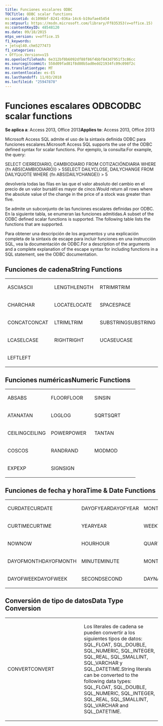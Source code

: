 ```yaml
---
title: Funciones escalares ODBC
TOCTitle: ODBC scalar functions
ms:assetid: dc1096bf-8241-036a-14c6-b19afae45454
ms:mtpsurl: https://msdn.microsoft.com/library/Ff835353(v=office.15)
ms:contentKeyID: 48548120
ms.date: 09/18/2015
mtps_version: v=office.15
f1_keywords:
- jetsql40.chm5277473
f1_categories:
- Office.Version=v15
ms.openlocfilehash: 6e312bf0b6092df88f86f4bbf843d7951f3c86cc
ms.sourcegitcommit: 558d09fad81f8d80b5ad0edd21934fc09c098f2c
ms.translationtype: MT
ms.contentlocale: es-ES
ms.lasthandoff: 11/03/2018
ms.locfileid: "25947878"
---
```

# <a name="odbc-scalar-functions"></a><span data-ttu-id="21aa9-102">Funciones escalares ODBC</span><span class="sxs-lookup"><span data-stu-id="21aa9-102">ODBC scalar functions</span></span>


<span data-ttu-id="21aa9-103">**Se aplica a**: Access 2013, Office 2013</span><span class="sxs-lookup"><span data-stu-id="21aa9-103">**Applies to**: Access 2013, Office 2013</span></span>

<span data-ttu-id="21aa9-104">Microsoft Access SQL admite el uso de la sintaxis definida ODBC para funciones escalares.</span><span class="sxs-lookup"><span data-stu-id="21aa9-104">Microsoft Access SQL supports the use of the ODBC defined syntax for scalar functions.</span></span> <span data-ttu-id="21aa9-105">Por ejemplo, la consulta:</span><span class="sxs-lookup"><span data-stu-id="21aa9-105">For example, the query:</span></span>

<span data-ttu-id="21aa9-106">SELECT CIERREDIARIO, CAMBIODIARIO FROM COTIZACIÓNDIARIA WHERE {fn ABS(CAMBIODIARIO)} \> 5</span><span class="sxs-lookup"><span data-stu-id="21aa9-106">SELECT DAILYCLOSE, DAILYCHANGE FROM DAILYQUOTE WHERE {fn ABS(DAILYCHANGE)} \> 5</span></span>

<span data-ttu-id="21aa9-107">devolvería todas las filas en las que el valor absoluto del cambio en el precio de un valor bursátil es mayor de cinco.</span><span class="sxs-lookup"><span data-stu-id="21aa9-107">Would return all rows where the absolute value of the change in the price of a stock was greater than five.</span></span>

<span data-ttu-id="21aa9-p102">Se admite un subconjunto de las funciones escalares definidas por ODBC. En la siguiente tabla, se enumeran las funciones admitidas.</span><span class="sxs-lookup"><span data-stu-id="21aa9-p102">A subset of the ODBC defined scalar functions is supported. The following table lists the functions that are supported.</span></span>

<span data-ttu-id="21aa9-110">Para obtener una descripción de los argumentos y una explicación completa de la sintaxis de escape para incluir funciones en una instrucción SQL, vea la documentación de ODBC.</span><span class="sxs-lookup"><span data-stu-id="21aa9-110">For a description of the arguments and a complete explanation of the escape syntax for including functions in a SQL statement, see the ODBC documentation.</span></span>

## <a name="string-functions"></a><span data-ttu-id="21aa9-111">Funciones de cadena</span><span class="sxs-lookup"><span data-stu-id="21aa9-111">String Functions</span></span>

<table>
<colgroup>
<col style="width: 33%" />
<col style="width: 33%" />
<col style="width: 33%" />
</colgroup>
<tbody>
<tr class="odd">
<td><p><span data-ttu-id="21aa9-112">ASCII</span><span class="sxs-lookup"><span data-stu-id="21aa9-112">ASCII</span></span></p></td>
<td><p><span data-ttu-id="21aa9-113">LENGTH</span><span class="sxs-lookup"><span data-stu-id="21aa9-113">LENGTH</span></span></p></td>
<td><p><span data-ttu-id="21aa9-114">RTRIM</span><span class="sxs-lookup"><span data-stu-id="21aa9-114">RTRIM</span></span></p></td>
</tr>
<tr class="even">
<td><p><span data-ttu-id="21aa9-115">CHAR</span><span class="sxs-lookup"><span data-stu-id="21aa9-115">CHAR</span></span></p></td>
<td><p><span data-ttu-id="21aa9-116">LOCATE</span><span class="sxs-lookup"><span data-stu-id="21aa9-116">LOCATE</span></span></p></td>
<td><p><span data-ttu-id="21aa9-117">SPACE</span><span class="sxs-lookup"><span data-stu-id="21aa9-117">SPACE</span></span></p></td>
</tr>
<tr class="odd">
<td><p><span data-ttu-id="21aa9-118">CONCAT</span><span class="sxs-lookup"><span data-stu-id="21aa9-118">CONCAT</span></span></p></td>
<td><p><span data-ttu-id="21aa9-119">LTRIM</span><span class="sxs-lookup"><span data-stu-id="21aa9-119">LTRIM</span></span></p></td>
<td><p><span data-ttu-id="21aa9-120">SUBSTRING</span><span class="sxs-lookup"><span data-stu-id="21aa9-120">SUBSTRING</span></span></p></td>
</tr>
<tr class="even">
<td><p><span data-ttu-id="21aa9-121">LCASE</span><span class="sxs-lookup"><span data-stu-id="21aa9-121">LCASE</span></span></p></td>
<td><p><span data-ttu-id="21aa9-122">RIGHT</span><span class="sxs-lookup"><span data-stu-id="21aa9-122">RIGHT</span></span></p></td>
<td><p><span data-ttu-id="21aa9-123">UCASE</span><span class="sxs-lookup"><span data-stu-id="21aa9-123">UCASE</span></span></p></td>
</tr>
<tr class="odd">
<td><p><span data-ttu-id="21aa9-124">LEFT</span><span class="sxs-lookup"><span data-stu-id="21aa9-124">LEFT</span></span></p></td>
<td><p></p></td>
<td><p></p></td>
</tr>
</tbody>
</table>


## <a name="numeric-functions"></a><span data-ttu-id="21aa9-125">Funciones numéricas</span><span class="sxs-lookup"><span data-stu-id="21aa9-125">Numeric Functions</span></span>

<table>
<colgroup>
<col style="width: 33%" />
<col style="width: 33%" />
<col style="width: 33%" />
</colgroup>
<tbody>
<tr class="odd">
<td><p><span data-ttu-id="21aa9-126">ABS</span><span class="sxs-lookup"><span data-stu-id="21aa9-126">ABS</span></span></p></td>
<td><p><span data-ttu-id="21aa9-127">FLOOR</span><span class="sxs-lookup"><span data-stu-id="21aa9-127">FLOOR</span></span></p></td>
<td><p><span data-ttu-id="21aa9-128">SIN</span><span class="sxs-lookup"><span data-stu-id="21aa9-128">SIN</span></span></p></td>
</tr>
<tr class="even">
<td><p><span data-ttu-id="21aa9-129">ATAN</span><span class="sxs-lookup"><span data-stu-id="21aa9-129">ATAN</span></span></p></td>
<td><p><span data-ttu-id="21aa9-130">LOG</span><span class="sxs-lookup"><span data-stu-id="21aa9-130">LOG</span></span></p></td>
<td><p><span data-ttu-id="21aa9-131">SQRT</span><span class="sxs-lookup"><span data-stu-id="21aa9-131">SQRT</span></span></p></td>
</tr>
<tr class="odd">
<td><p><span data-ttu-id="21aa9-132">CEILING</span><span class="sxs-lookup"><span data-stu-id="21aa9-132">CEILING</span></span></p></td>
<td><p><span data-ttu-id="21aa9-133">POWER</span><span class="sxs-lookup"><span data-stu-id="21aa9-133">POWER</span></span></p></td>
<td><p><span data-ttu-id="21aa9-134">TAN</span><span class="sxs-lookup"><span data-stu-id="21aa9-134">TAN</span></span></p></td>
</tr>
<tr class="even">
<td><p><span data-ttu-id="21aa9-135">COS</span><span class="sxs-lookup"><span data-stu-id="21aa9-135">COS</span></span></p></td>
<td><p><span data-ttu-id="21aa9-136">RAND</span><span class="sxs-lookup"><span data-stu-id="21aa9-136">RAND</span></span></p></td>
<td><p><span data-ttu-id="21aa9-137">MOD</span><span class="sxs-lookup"><span data-stu-id="21aa9-137">MOD</span></span></p></td>
</tr>
<tr class="odd">
<td><p><span data-ttu-id="21aa9-138">EXP</span><span class="sxs-lookup"><span data-stu-id="21aa9-138">EXP</span></span></p></td>
<td><p><span data-ttu-id="21aa9-139">SIGN</span><span class="sxs-lookup"><span data-stu-id="21aa9-139">SIGN</span></span></p></td>
<td><p></p></td>
</tr>
</tbody>
</table>


## <a name="time--date-functions"></a><span data-ttu-id="21aa9-140">Funciones de fecha y hora</span><span class="sxs-lookup"><span data-stu-id="21aa9-140">Time & Date Functions</span></span>

<table>
<colgroup>
<col style="width: 33%" />
<col style="width: 33%" />
<col style="width: 33%" />
</colgroup>
<tbody>
<tr class="odd">
<td><p><span data-ttu-id="21aa9-141">CURDATE</span><span class="sxs-lookup"><span data-stu-id="21aa9-141">CURDATE</span></span></p></td>
<td><p><span data-ttu-id="21aa9-142">DAYOFYEAR</span><span class="sxs-lookup"><span data-stu-id="21aa9-142">DAYOFYEAR</span></span></p></td>
<td><p><span data-ttu-id="21aa9-143">MONTH</span><span class="sxs-lookup"><span data-stu-id="21aa9-143">MONTH</span></span></p></td>
</tr>
<tr class="even">
<td><p><span data-ttu-id="21aa9-144">CURTIME</span><span class="sxs-lookup"><span data-stu-id="21aa9-144">CURTIME</span></span></p></td>
<td><p><span data-ttu-id="21aa9-145">YEAR</span><span class="sxs-lookup"><span data-stu-id="21aa9-145">YEAR</span></span></p></td>
<td><p><span data-ttu-id="21aa9-146">WEEK</span><span class="sxs-lookup"><span data-stu-id="21aa9-146">WEEK</span></span></p></td>
</tr>
<tr class="odd">
<td><p><span data-ttu-id="21aa9-147">NOW</span><span class="sxs-lookup"><span data-stu-id="21aa9-147">NOW</span></span></p></td>
<td><p><span data-ttu-id="21aa9-148">HOUR</span><span class="sxs-lookup"><span data-stu-id="21aa9-148">HOUR</span></span></p></td>
<td><p><span data-ttu-id="21aa9-149">QUARTER</span><span class="sxs-lookup"><span data-stu-id="21aa9-149">QUARTER</span></span></p></td>
</tr>
<tr class="even">
<td><p><span data-ttu-id="21aa9-150">DAYOFMONTH</span><span class="sxs-lookup"><span data-stu-id="21aa9-150">DAYOFMONTH</span></span></p></td>
<td><p><span data-ttu-id="21aa9-151">MINUTE</span><span class="sxs-lookup"><span data-stu-id="21aa9-151">MINUTE</span></span></p></td>
<td><p><span data-ttu-id="21aa9-152">MONTHNAME</span><span class="sxs-lookup"><span data-stu-id="21aa9-152">MONTHNAME</span></span></p></td>
</tr>
<tr class="odd">
<td><p><span data-ttu-id="21aa9-153">DAYOFWEEK</span><span class="sxs-lookup"><span data-stu-id="21aa9-153">DAYOFWEEK</span></span></p></td>
<td><p><span data-ttu-id="21aa9-154">SECOND</span><span class="sxs-lookup"><span data-stu-id="21aa9-154">SECOND</span></span></p></td>
<td><p><span data-ttu-id="21aa9-155">DAYNAME</span><span class="sxs-lookup"><span data-stu-id="21aa9-155">DAYNAME</span></span></p></td>
</tr>
</tbody>
</table>


## <a name="data-type-conversion"></a><span data-ttu-id="21aa9-156">Conversión de tipo de datos</span><span class="sxs-lookup"><span data-stu-id="21aa9-156">Data Type Conversion</span></span>

<table>
<colgroup>
<col style="width: 50%" />
<col style="width: 50%" />
</colgroup>
<tbody>
<tr class="odd">
<td><p><span data-ttu-id="21aa9-157">CONVERT</span><span class="sxs-lookup"><span data-stu-id="21aa9-157">CONVERT</span></span></p></td>
<td><p><span data-ttu-id="21aa9-158">Los literales de cadena se pueden convertir a los siguientes tipos de datos: SQL_FLOAT, SQL_DOUBLE, SQL_NUMERIC, SQL_INTEGER, SQL_REAL, SQL_SMALLINT, SQL_VARCHAR y SQL_DATETIME.</span><span class="sxs-lookup"><span data-stu-id="21aa9-158">String literals can be converted to the following data types: SQL_FLOAT, SQL_DOUBLE, SQL_NUMERIC, SQL_INTEGER, SQL_REAL, SQL_SMALLINT, SQL_VARCHAR and SQL_DATETIME.</span></span></p></td>
</tr>
</tbody>
</table>

